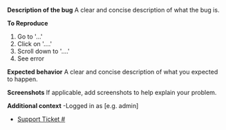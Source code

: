 **Description of the bug**
A clear and concise description of what the bug is.

**To Reproduce**

1. Go to '...'
2. Click on '....'
3. Scroll down to '....'
4. See error

**Expected behavior**
A clear and concise description of what you expected to happen.

**Screenshots**
If applicable, add screenshots to help explain your problem.

**Additional context**
-Logged in as [e.g. admin]

- [Support Ticket #](url)
